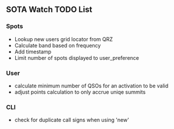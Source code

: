 ## SOTA Watch TODO List
### Spots
* Lookup new users grid locator from QRZ
* Calculate band based on frequency
* Add timestamp
* Limit number of spots displayed to user_preference


### User
* calculate minimum number of QSOs for an activation to be valid
* adjust points calculation to only accrue uniqe summits


### CLI
* check for duplicate call signs when using 'new'
